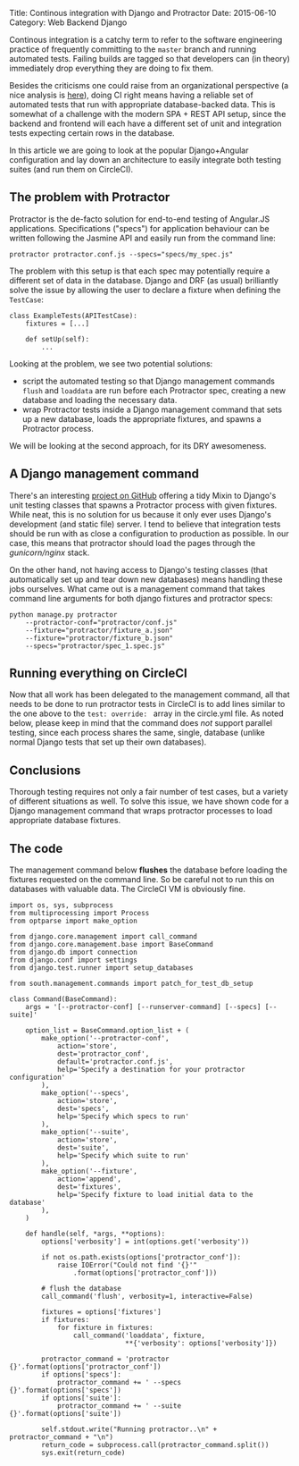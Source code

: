 Title: Continous integration with Django and Protractor
Date: 2015-06-10
Category: Web Backend Django

Continous integration is a catchy term to refer to the software engineering practice of frequently committing to the `master` branch and running automated tests. Failing builds are tagged so that developers can (in theory) immediately drop everything they are doing to fix them.

Besides the criticisms one could raise from an organizational perspective (a nice analysis is [here](http://www.yegor256.com/2014/10/08/continuous-integration-is-dead.html)), doing CI right means having a reliable set of automated tests that run with appropriate database-backed data. This is somewhat of a challenge with the modern SPA + REST API setup, since the backend and frontend will each have a different set of unit and integration tests expecting certain rows in the database.

In this article we are going to look at the popular Django+Angular configuration and lay down an architecture to easily integrate both testing suites (and run them on CircleCI).

## The problem with Protractor

Protractor is the de-facto solution for end-to-end testing of Angular.JS applications. Specifications ("specs") for application behaviour can be written following the Jasmine API and easily run from the command line:

    protractor protractor.conf.js --specs="specs/my_spec.js"

The problem with this setup is that each spec may potentially require a different set of data in the database. Django and DRF (as usual) brilliantly solve the issue by allowing the user to declare a fixture when defining the `TestCase`:

    class ExampleTests(APITestCase):
        fixtures = [...]

        def setUp(self):
            ...

Looking at the problem, we see two potential solutions:

- script the automated testing so that Django management commands `flush` and `loaddata` are run before each Protractor spec, creating a new database and loading the necessary data.
- wrap Protractor tests inside a Django management command that sets up a new database, loads the appropriate fixtures, and spawns a Protractor process.

We will be looking at the second approach, for its DRY awesomeness.

## A Django management command

There's an interesting [project on GitHub](https://github.com/jpulec/django-protractor) offering a tidy Mixin to Django's unit testing classes that spawns a Protractor process with given fixtures. While neat, this is no solution for us because it only ever uses Django's development (and static file) server. I tend to believe that integration tests should be run with as close a configuration to production as possible. In our case, this means that protractor should load the pages through the *gunicorn/nginx* stack.

On the other hand, not having access to Django's testing classes (that automatically set up and tear down new databases) means handling these jobs ourselves. What came out is a management command that takes command line arguments for both django fixtures and protractor specs:

    python manage.py protractor
        --protractor-conf="protractor/conf.js"
        --fixture="protractor/fixture_a.json"
        --fixture="protractor/fixture_b.json"
        --specs="protractor/spec_1.spec.js"

## Running everything on CircleCI

Now that all work has been delegated to the management command, all that needs to be done to run protractor tests in CircleCI is to add lines similar to the one above to the `test: override: ` array in the circle.yml file. As noted below, please keep in mind that the command does *not* support parallel testing, since each process shares the same, single, database (unlike normal Django tests that set up their own databases).

## Conclusions

Thorough testing requires not only a fair number of test cases, but a variety of different situations as well. To solve this issue, we have shown code for a Django management command that wraps protractor processes to load appropriate database fixtures.

## The code

The management command below **flushes** the database before loading the fixtures requested on the command line. So be careful not to run this on databases with valuable data. The CircleCI VM is obviously fine.


```
import os, sys, subprocess
from multiprocessing import Process
from optparse import make_option

from django.core.management import call_command
from django.core.management.base import BaseCommand
from django.db import connection
from django.conf import settings
from django.test.runner import setup_databases

from south.management.commands import patch_for_test_db_setup

class Command(BaseCommand):
    args = '[--protractor-conf] [--runserver-command] [--specs] [--suite]'

    option_list = BaseCommand.option_list + (
        make_option('--protractor-conf',
            action='store',
            dest='protractor_conf',
            default='protractor.conf.js',
            help='Specify a destination for your protractor configuration'
        ),
        make_option('--specs',
            action='store',
            dest='specs',
            help='Specify which specs to run'
        ),
        make_option('--suite',
            action='store',
            dest='suite',
            help='Specify which suite to run'
        ),
        make_option('--fixture',
            action='append',
            dest='fixtures',
            help='Specify fixture to load initial data to the database'
        ),
    )

    def handle(self, *args, **options):
        options['verbosity'] = int(options.get('verbosity'))

        if not os.path.exists(options['protractor_conf']):
            raise IOError("Could not find '{}'"
                .format(options['protractor_conf']))

        # flush the database
        call_command('flush', verbosity=1, interactive=False)

        fixtures = options['fixtures']
        if fixtures:
            for fixture in fixtures:
                call_command('loaddata', fixture,
                             **{'verbosity': options['verbosity']})

        protractor_command = 'protractor {}'.format(options['protractor_conf'])
        if options['specs']:
            protractor_command += ' --specs {}'.format(options['specs'])
        if options['suite']:
            protractor_command += ' --suite {}'.format(options['suite'])

        self.stdout.write("Running protractor..\n" + protractor_command + "\n")
        return_code = subprocess.call(protractor_command.split())
        sys.exit(return_code)

```
